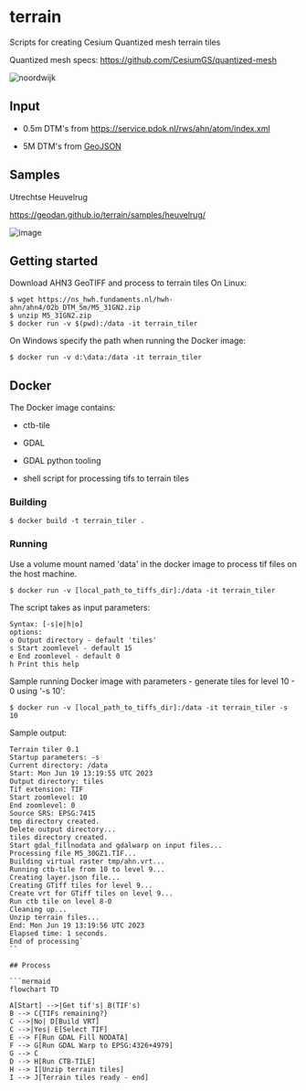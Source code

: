 # terrain

Scripts for creating Cesium Quantized mesh terrain tiles

Quantized mesh specs: https://github.com/CesiumGS/quantized-mesh

![noordwijk](https://github.com/Geodan/terrain/assets/538812/1d52b104-fa64-41be-b524-8b0a669ac842)

## Input

- 0.5m DTM's from https://service.pdok.nl/rws/ahn/atom/index.xml

- 5M DTM's from [GeoJSON](https://services.arcgis.com/nSZVuSZjHpEZZbRo/arcgis/rest/services/Kaartbladen_AHN3/FeatureServer/0/query?where=1%3D1&objectIds=&time=&geometry=&geometryType=esriGeometryEnvelope&inSR=&spatialRel=esriSpatialRelIntersects&resultType=none&distance=0.0&units=esriSRUnit_Meter&relationParam=&returnGeodetic=false&outFields=*&returnGeometry=true&returnCentroid=false&featureEncoding=esriDefault&multipatchOption=xyFootprint&maxAllowableOffset=&geometryPrecision=&outSR=&defaultSR=&datumTransformation=&applyVCSProjection=false&returnIdsOnly=false&returnUniqueIdsOnly=false&returnCountOnly=false&returnExtentOnly=false&returnQueryGeometry=false&returnDistinctValues=false&cacheHint=false&orderByFields=&groupByFieldsForStatistics=&outStatistics=&having=&resultOffset=&resultRecordCount=&returnZ=false&returnM=false&returnExceededLimitFeatures=true&quantizationParameters=&sqlFormat=none&f=pgeojson&token=)

## Samples

Utrechtse Heuvelrug

https://geodan.github.io/terrain/samples/heuvelrug/

![image](https://github.com/Geodan/terrain/assets/538812/ecbe4c78-1fcc-424a-a564-ca001a202d48)

## Getting started

Download AHN3 GeoTIFF and process to terrain tiles On Linux:

```
$ wget https://ns_hwh.fundaments.nl/hwh-ahn/ahn4/02b_DTM_5m/M5_31GN2.zip
$ unzip M5_31GN2.zip
$ docker run -v $(pwd):/data -it terrain_tiler
```

On Windows specify the path when running the Docker image:

```
$ docker run -v d:\data:/data -it terrain_tiler
```

## Docker

The Docker image contains:

- ctb-tile

- GDAL

- GDAL python tooling

- shell script for processing tifs to terrain tiles

### Building

```
$ docker build -t terrain_tiler .
```

### Running

Use a volume mount named 'data' in the docker image to process tif files on the host machine.

```
$ docker run -v [local_path_to_tiffs_dir]:/data -it terrain_tiler
```

The script takes as input parameters:

```
Syntax: [-s|e|h|o]
options:
o Output directory - default 'tiles'
s Start zoomlevel - default 15
e End zoomlevel - default 0
h Print this help
```

Sample running Docker image with parameters - generate tiles for level 10 - 0 using '-s 10':

```
$ docker run -v [local_path_to_tiffs_dir]:/data -it terrain_tiler -s 10
```

Sample output:

```
Terrain tiler 0.1
Startup parameters: -s
Current directory: /data
Start: Mon Jun 19 13:19:55 UTC 2023
Output directory: tiles
Tif extension: TIF
Start zoomlevel: 10
End zoomlevel: 0
Source SRS: EPSG:7415
tmp directory created.
Delete output directory...
tiles directory created.
Start gdal_fillnodata and gdalwarp on input files...
Processing file M5_30GZ1.TIF...
Building virtual raster tmp/ahn.vrt...
Running ctb-tile from 10 to level 9...
Creating layer.json file...
Creating GTiff tiles for level 9...
Create vrt for GTiff tiles on level 9...
Run ctb tile on level 8-0
Cleaning up...
Unzip terrain files...
End: Mon Jun 19 13:19:56 UTC 2023
Elapsed time: 1 seconds.
End of processing`
``

## Process

```mermaid
flowchart TD

A[Start] -->|Get tif's| B(TIF's) 
B --> C{TIFs remaining?}
C -->|No| D[Build VRT]
C -->|Yes| E[Select TIF]
E --> F[Run GDAL Fill NODATA]
F --> G[Run GDAL Warp to EPSG:4326+4979]
G --> C
D --> H[Run CTB-TILE]
H --> I[Unzip terrain tiles]
I --> J[Terrain tiles ready - end]
```
